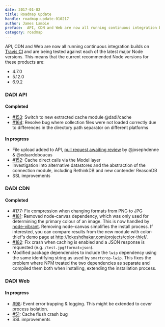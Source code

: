```yaml
---
date: 2017-01-02
title: Roadmap Update
handle: roadmap-update-010217
author: James Lambie
preface:  API, CDN and Web are now all running continuous integration builds on and are being tested against each of the latest major Node versions.
category: roadmap
---
```


API, CDN and Web are now all running continuous integration builds on [Travis CI](http://travis-ci.org/dadi) and are being tested against each of the latest major Node versions. This means that the current recommended Node versions for these products are:

* 4.7.0
* 5.12.0
* 6.9.2


### DADI API

#### Completed

* [#153](https://github.com/dadi/api/issues/153): Switch to new extracted cache module @dadi/cache
* [#164](https://github.com/dadi/api/issues/164): Resolve bug where collection files were not loaded correctly due to differences in the directory path separator on different platforms

#### In progress

* File upload added to API, [pull request awaiting review](https://github.com/dadi/api/pull/160) by @josephdenne & @eduardoboucas
* [#152](https://github.com/dadi/api/issues/152): Cache direct calls via the Model layer
* Investigation into alternative datastores and the abstraction of the connection module, including RethinkDB and new contender ReasonDB
* SSL improvements

### DADI CDN

#### Completed

* [#177](https://github.com/dadi/cdn/issues/177): Fix compression when changing formats from PNG to JPG
* [#181](https://github.com/dadi/cdn/issues/181): Removed node-canvas dependency, which was only used for determining the primary colour of an image. This is now handled by [node-vibrant](https://github.com/akfish/node-vibrant). Removing node-canvas simplifies the install process. If interested, you can compare results from the new module with color-thief's demo page at http://lokeshdhakar.com/projects/color-thief/.
* [#182](https://github.com/dadi/cdn/issues/182): Fix crash when caching is enabled and a JSON response is requested (e.g. `/test.jpg?format=json`).
* Modified package dependencies to include the `lwip` dependency using the same identifying string as used by `smartcrop-lwip`. This fixes the problem where NPM treated the two dependencies as separate and compiled them both when installing, extending the installation process.

### DADI Web

#### In progress

* [#98](https://github.com/dadi/web/issues/98): Event error trapping & logging. This might be extended to cover process isolation.
* [#51](https://github.com/dadi/web/issues/51): Cache flush crash bug
* SSL improvements

